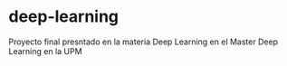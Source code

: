 # deep-learning
Proyecto final presntado en la materia Deep Learning en el Master Deep Learning en la UPM

